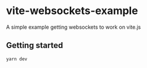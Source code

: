 # vite-websockets-example
A simple example getting websockets to work on vite.js

## Getting started
```bash
yarn dev
```
